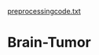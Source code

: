 [preprocessingcode.txt](https://github.com/Nikhila-Akuluru/Brain-Tumor/files/9146622/preprocessingcode.txt)
# Brain-Tumor
